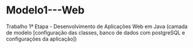 # Modelo1---Web
Trabalho 1ª Etapa - Desenvolvimento de Aplicações Web em Java (camada de modelo [configuração das classes, banco de dados com postgreSQL e configurações da aplicação])
